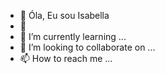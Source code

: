 - 👋 Óla, Eu sou Isabella
- 👀 
- 🌱 I’m currently learning ...
- 💞️ I’m looking to collaborate on ...
- 📫 How to reach me ...

<!---
IsaBien/IsaBien is a ✨ special ✨ repository because its `README.md` (this file) appears on your GitHub profile.
You can click the Preview link to take a look at your changes.
--->
